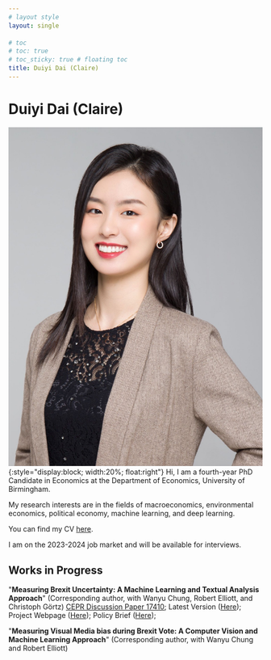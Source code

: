 ```yaml
---
# layout style
layout: single

# toc
# toc: true
# toc_sticky: true # floating toc
title: Duiyi Dai (Claire)
---
```

# Duiyi Dai (Claire)

![img](./assets/images/DuiyiDai.jpeg){:style="display:block; width:20%; float:right"}
Hi, I am a fourth-year PhD Candidate in Economics at the Department of Economics, University of Birmingham.


My research interests are in the fields of macroeconomics, environmental economics, political economy, machine learning, and deep learning.

You can find my CV [here](https://www.dropbox.com/scl/fi/vm4u289dal6qcgpfdgftk/CV_DuiyiDAI.pdf?rlkey=8a94z6s9iif6to9cuvl4ex36x&st=u5z6w1vv&dl=0).

I am on the 2023-2024 job market and will be available for interviews.

## Works in Progress
"**Measuring Brexit Uncertainty: A Machine Learning and Textual Analysis Approach**" (Corresponding author, with Wanyu Chung, Robert Elliott, and Christoph Görtz) [CEPR Discussion Paper 17410](https://cepr.org/active/publications/discussion_papers/dp.php?dpno=17410); Latest Version ([Here](https://www.dropbox.com/scl/fi/gx6sodnm0odt2jdo4n62d/BrexitUncertainty_Draft-1.pdf?rlkey=qd2o57srzw9vv5mvtkvxu114b&dl=0)); Project Webpage ([Here](https://duiyidai.github.io/brexituncertaintyindex/)); Policy Brief ([Here](https://www.birmingham.ac.uk/research/public-affairs/policy-briefings/2022/measuring-brexit-uncertainty.aspx));


"**Measuring Visual Media bias during Brexit Vote: A Computer Vision and Machine
Learning Approach**" (Corresponding author, with Wanyu Chung and Robert Elliott)



